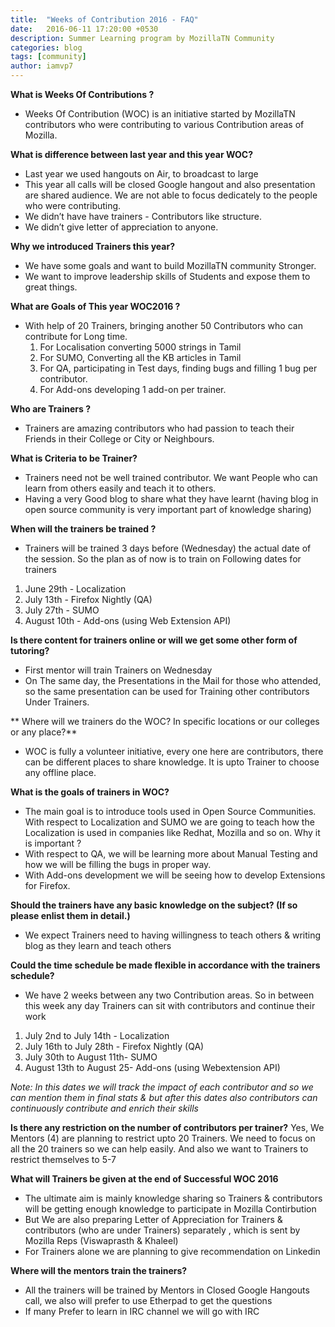 ```yaml
---
title:  "Weeks of Contribution 2016 - FAQ"
date:   2016-06-11 17:20:00 +0530
description: Summer Learning program by MozillaTN Community
categories: blog
tags: [community]
author: iamvp7
---
```


**What is Weeks Of Contributions ?**

- Weeks Of Contribution (WOC) is an initiative started by MozillaTN contributors who were contributing to various Contribution areas of Mozilla.  

**What is difference between last year and this year WOC?**

- Last year we used hangouts on Air, to broadcast to large  
- This year all calls will be closed Google hangout and also presentation are shared audience. We are not able to focus dedicately to the people who were contributing.
- We didn’t have have trainers - Contributors like structure.
- We didn’t give letter of appreciation to anyone.

**Why we introduced Trainers this year?**

- We have some goals and want to build MozillaTN community Stronger.
- We want to improve leadership skills of Students and expose them to great things.

**What are Goals of This year WOC2016 ?**

- With help of 20 Trainers, bringing another 50 Contributors who can contribute for Long time.
  1. For Localisation converting 5000 strings in Tamil
  2. For SUMO, Converting all the KB articles in Tamil
  3. For QA, participating in Test days, finding bugs and filling 1 bug per contributor.
  4. For Add-ons developing 1 add-on per trainer.
  
**Who are Trainers ?**

- Trainers are amazing contributors who had passion to teach their Friends in their College or City or Neighbours. 

**What is Criteria to be Trainer?**

- Trainers need not be well trained contributor. We want People who can learn from others easily and teach it to others.
- Having a very Good blog to share what they have learnt (having blog in open source community is very important part of knowledge sharing)

**When will the trainers be trained ?**

- Trainers will be trained 3 days before (Wednesday) the actual date of the session. So the plan as of now is  to train on Following dates for trainers
 1. June 29th -  Localization
 2. July 13th -   Firefox Nightly (QA)
 3. July 27th -  SUMO
 4. August 10th - Add-ons (using Web Extension API)

**Is there content for trainers online or will we get some other form of tutoring?**
- First mentor will train Trainers on Wednesday
- On The same day, the Presentations in the Mail for those who attended, so the same presentation can be used for Training other contributors Under Trainers.


** Where will we trainers do the WOC? In specific locations or our colleges or any place?**

- WOC is fully a volunteer initiative, every one here are contributors, there can be different places to share knowledge. It is upto Trainer to choose any offline place.

**What is the goals of trainers in WOC?**

- The main goal is to introduce tools used in Open Source Communities. With respect to Localization and SUMO we are going to teach how the Localization is used in companies like Redhat, Mozilla and so on. Why it is important ?
- With respect to QA, we will be learning more about Manual Testing and how we will be filling the bugs in proper way.
- With Add-ons development we will be seeing how to develop Extensions for Firefox. 

**Should the trainers have any basic knowledge on the subject? (If so please enlist them in detail.)**

- We expect Trainers need to having willingness to teach others & writing blog as they learn and teach others

**Could the time schedule be made flexible in accordance with the trainers schedule?**

- We have 2 weeks between any two Contribution areas. So in between this week any day Trainers can sit with contributors and continue their work
 1. July 2nd to July 14th  - Localization
 2. July 16th to July 28th  - Firefox Nightly (QA)
 3. July 30th to August 11th- SUMO
 4. August 13th to August 25- Add-ons (using Webextension API)

*Note: In this dates we will track the impact of each contributor and so we can mention them in final stats & but after this dates also contributors can continuously contribute and enrich their skills*

**Is there any restriction on the number of contributors per trainer?**
Yes, We Mentors (4) are planning to restrict upto 20 Trainers. We need to focus on all the 20 trainers so we can help easily. And also we want to Trainers to restrict themselves to 5-7

**What will Trainers be given at the end of Successful WOC 2016** 

- The ultimate aim is mainly knowledge sharing  so Trainers & contributors will be getting enough knowledge to participate in Mozilla Contirbution
- But We are also preparing Letter of Appreciation for Trainers & contributors (who are under Trainers) separately , which is sent by Mozilla Reps (Viswaprasth & Khaleel)
- For Trainers alone we are planning to give recommendation on Linkedin

**Where will the mentors train the trainers?**
- All the trainers will be trained by Mentors in Closed Google Hangouts call, we also will prefer to use Etherpad to get the questions
- If many Prefer to learn in IRC channel we will go with IRC




 
